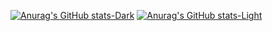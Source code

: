 [![Anurag's GitHub stats-Dark](https://github-readme-stats.vercel.app/api/top-langs/?username=JSeigerman&exclude_repo=GoldenHour,Unity-Carnival-Ride-Template&layout=compact&theme=dark#gh-dark-mode-only)](https://github.com/anuraghazra/github-readme-stats#gh-dark-mode-only)
[![Anurag's GitHub stats-Light](https://github-readme-stats.vercel.app/api/top-langs/?username=JSeigerman&exclude_repo=GoldenHour,Unity-Carnival-Ride-Template&layout=compact&theme=default#gh-light-mode-only)](https://github.com/anuraghazra/github-readme-stats#gh-light-mode-only)

